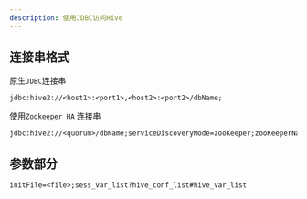 ```yaml
---
description: 使用JDBC访问Hive
---
```


## 连接串格式

原生`JDBC`连接串

```text
jdbc:hive2://<host1>:<port1>,<host2>:<port2>/dbName;
```

使用`Zookeeper HA` 连接串

```text
jdbc:hive2://<quorum>/dbName;serviceDiscoveryMode=zooKeeper;zooKeeperNamespace=namespace;
```

## 参数部分

```text
initFile=<file>;sess_var_list?hive_conf_list#hive_var_list
```

